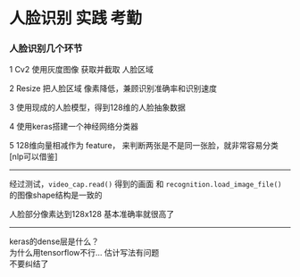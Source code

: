 # 人脸识别 实践 考勤


### 人脸识别几个环节

1
Cv2 使用灰度图像  获取并截取 人脸区域

2
Resize 把人脸区域 像素降低，兼顾识别准确率和识别速度

3
使用现成的人脸模型，得到128维的人脸抽象数据

4
使用keras搭建一个神经网络分类器

5
128维向量相减作为 feature，
来判断两张是不是同一张脸，就非常容易分类
[nlp可以借鉴]



-----

经过测试，`video_cap.read()` 得到的画面  和  `recognition.load_image_file()` 的图像shape结构是一致的


人脸部分像素达到128x128 基本准确率就很高了

-----

keras的dense层是什么？  
为什么用tensorflow不行… 估计写法有问题  
不要纠结了